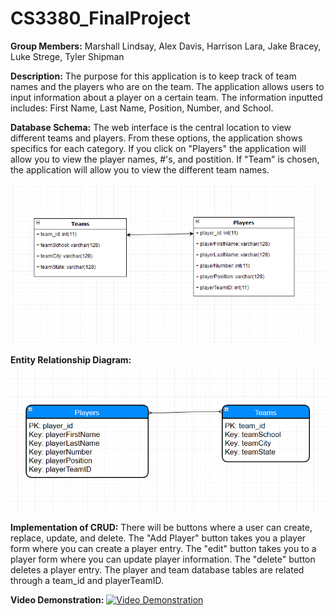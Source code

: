 # CS3380_FinalProject

**Group Members:** Marshall Lindsay, Alex Davis, Harrison Lara, Jake Bracey, Luke Strege, Tyler Shipman

**Description:**
The purpose for this application is to keep track of team names and the players who are on the team. The application allows users to input information about a player on a certain team. The information inputted includes: First Name, Last Name, Position, Number, and School.

**Database Schema:**
The web interface is the central location to view different teams and players. From these options, the application shows specifics for each category. If you click on "Players" the application will allow you to view the player names, #'s, and postition. If "Team" is chosen, the application will allow you to view the different team names. 

![Database Schema](https://github.com/tylerShipman/CS3380_FinalProject/raw/master/Database%20Schema.PNG)

**Entity Relationship Diagram:**
![ERD](https://github.com/tylerShipman/CS3380_FinalProject/blob/master/ERD.PNG?raw=true)

**Implementation of CRUD:**
There will be buttons where a user can create, replace, update, and delete. The "Add Player" button takes you a player form where you can create a player entry. The "edit" button takes you to a player form where you can update player information. The "delete" button deletes a player entry. The player and team database tables are related through a team_id and playerTeamID.

**Video Demonstration:**
[![Video Demonstration](http://img.youtube.com/vi/gPuT45_Ql9Y&feature=youtu.be/0.jpg)](http://www.youtube.com/watch?v=gPuT45_Ql9Y&feature=youtu.be "CS3380 Final Project")

